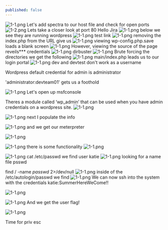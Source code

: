 ```yaml
---
published: false
---
```


![1-1.png]({{site.baseurl}}/htb/spectra/1-1.png)
Let's add spectra to our host file and check for open ports 
![1-2.png]({{site.baseurl}}/htb/spectra/1-2.png)
Lets take a closer look at port 80
Hello Jira 
![1-1.png]({{site.baseurl}}/htb/spectra/1-3.png)
below we see they are running wordpress
![1-1.png]({{site.baseurl}}/htb/spectra/1-4.png)
test link
![1-1.png]({{site.baseurl}}/htb/spectra/1-5.png)
removing the index.php from the URL give us 
![1-1.png]({{site.baseurl}}/htb/spectra/1-6.png)
viewing wp-config.php.save loads a blank screen
![1-1.png]({{site.baseurl}}/htb/spectra/1-7.png)
However, viewing the source of the page reveils*** credentials
![1-1.png]({{site.baseurl}}/htb/spectra/1-8.png)
dirbuster
![1-1.png]({{site.baseurl}}/htb/spectra/1-9.png)
Brute forcing the directories we get the following
![1-1.png]({{site.baseurl}}/htb/spectra/1-10.png)
main/index.php leads us to our login portal
![1-1.png]({{site.baseurl}}/htb/spectra/1-11.png)
dev and devtest don't work as a username

Wordpress default credential for admin is administrator

'administrator:devteam01' gets us a foothold

![1-1.png]({{site.baseurl}}/htb/spectra/1-12.png)
Let's open up msfconsole


Theres a module called ‘wp_admin’ that can be used when you have admin credentials on a wordpress site. 
![1-1.png]({{site.baseurl}}/htb/spectra/1-13.png)

![1-1.png]({{site.baseurl}}/htb/spectra/1-14.png)
next I populate the info 

![1-1.png]({{site.baseurl}}/htb/spectra/1-15.png)
and we get our meterpreter

![1-1.png]({{site.baseurl}}/htb/spectra/1-16.png)

![1-1.png]({{site.baseurl}}/htb/spectra/1-17.png)
there is some functionality
![1-1.png]({{site.baseurl}}/htb/spectra/1-18.png)

![1-1.png]({{site.baseurl}}/htb/spectra/1-19.png)
cat /etc/passwd we find user katie
![1-1.png]({{site.baseurl}}/htb/spectra/1-20.png)
looking for a name file psswd

find / -name *passwd* 2>/dev/null 
![1-1.png]({{site.baseurl}}/htb/spectra/1-21.png)
inside of the /etc/autologin/passwd we find 
![1-1.png]({{site.baseurl}}/htb/spectra/1-22.png)
We can now ssh into the system with the credentials katie:SummerHereWeCome!!

![1-1.png]({{site.baseurl}}/htb/spectra/1-23.png)

![1-1.png]({{site.baseurl}}/htb/spectra/1-24.png)
And we get the user flag!

![1-1.png]({{site.baseurl}}/htb/spectra/1-25.png)

Time for priv esc 